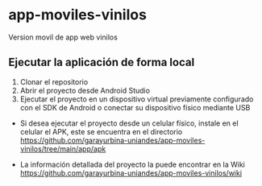 # app-moviles-vinilos
Version movil de app web vinilos

## Ejecutar la aplicación de forma local

1. Clonar el repositorio
2. Abrir el proyecto desde Android Studio
3. Ejecutar el proyecto en un dispositivo virtual previamente configurado con el SDK de Android o conectar su dispositivo físico mediante USB

* Si desea ejecutar el proyecto desde un celular físico, instale en el celular el APK, este se encuentra en el directorio https://github.com/garayurbina-uniandes/app-moviles-vinilos/tree/main/app/apk 

* La información detallada del proyecto la puede encontrar en la Wiki https://github.com/garayurbina-uniandes/app-moviles-vinilos/wiki
